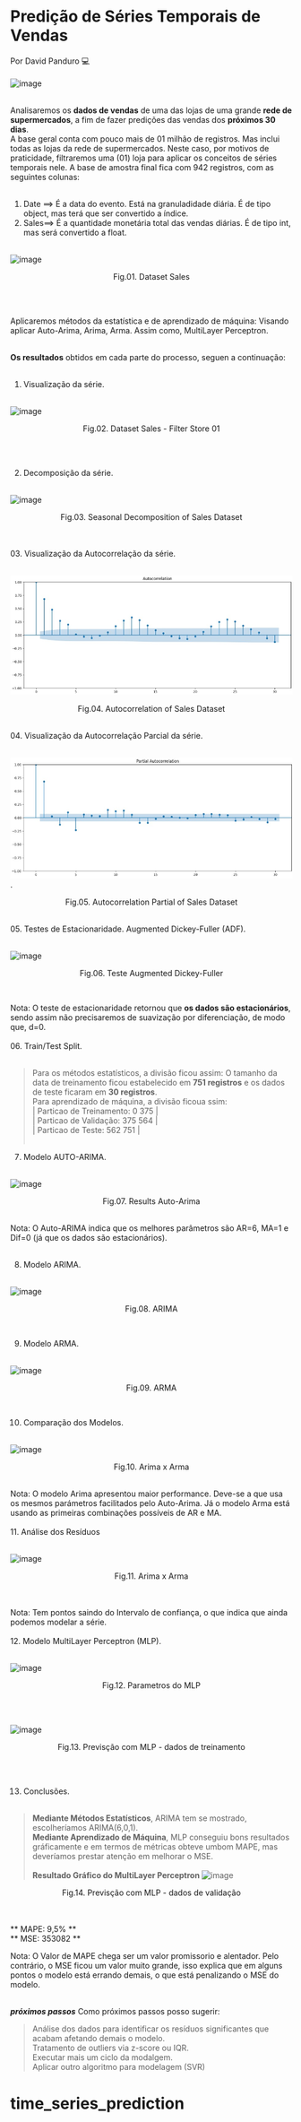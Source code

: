 # Predição de Séries Temporais de Vendas
Por David Panduro :computer:<br><br>
![image](https://github.com/DavidPanduro/time_series_sales_prediction/assets/45201867/44c25336-5bde-4127-baca-a3f4f924b62f)<br><br>


Analisaremos os **dados de vendas** de uma das lojas de uma grande **rede de supermercados**, a fim de fazer predições das vendas dos **próximos 30 dias**. <br>
A base geral conta com pouco mais de 01 milhão de registros. Mas inclui todas as lojas da rede de supermercados. Neste caso, por motivos de praticidade, filtraremos uma (01) loja para aplicar os conceitos de séries temporais nele. A base de amostra final fica com 942 registros, com as seguintes colunas:<br><br>

  01. Date ==> É a data do evento. Está na granuladidade diária. É de tipo object, mas terá que ser convertido a índice.<br>
  02. Sales==> É a quantidade monetária total das vendas diárias. É de tipo int, mas será convertido a float.<br><br>

![image](https://github.com/DavidPanduro/time_series_prediction/assets/45201867/736b52ec-0b0c-48ec-bdcd-3363ad6a43da)<br>
<p style="text-align: center;">Fig.01. Dataset Sales </p><br><br>
     
Aplicaremos métodos da estatística e de aprendizado de máquina: Visando aplicar Auto-Arima, Arima, Arma. Assim como, MultiLayer Perceptron.<br><br>

**Os resultados** obtidos em cada parte do processo, seguen a continuação: <br><br>

  01. Visualização da série.<br><br>

  ![image](https://github.com/DavidPanduro/time_series_prediction/assets/45201867/803a620e-656e-47e7-84f2-e8652a8f8747)<br>
  <p style="text-align: center;">Fig.02. Dataset Sales - Filter Store 01</p><br><br>

  02. Decomposição da série.<br><br>  

  ![image](https://github.com/DavidPanduro/time_series_prediction/assets/45201867/025fb3a8-8609-4fe9-8b72-8522afbf20ce) <br>
  <p style="text-align: center;">Fig.03. Seasonal Decomposition of Sales Dataset</p><br><br>
  03. Visualização da Autocorrelação da série.<br><br>
  
  ![image](https://github.com/DavidPanduro/time_series_prediction/blob/master/img/acp_sales.jpg)<br>
  <p style="text-align: center;">Fig.04. Autocorrelation of Sales Dataset</p><br>
  04. Visualização da Autocorrelação Parcial da série.<br><br>  
  
  ![image](https://github.com/DavidPanduro/time_series_prediction/blob/master/img/pacf_sales.jpg).<br>
  <p style="text-align: center;">Fig.05. Autocorrelation Partial of Sales Dataset </p><br>
  05. Testes de Estacionaridade. Augmented Dickey-Fuller (ADF).<br><br>
  
  ![image](https://github.com/DavidPanduro/time_series_prediction/assets/45201867/58a22bc9-4156-436d-9d11-87f986387377)<br>
  <p style="text-align: center;">Fig.06. Teste Augmented Dickey-Fuller </p><br>

  Nota: O teste de estacionaridade retornou que **os dados são estacionários**, sendo assim não precisaremos de suavização por diferenciação, de modo que, d=0. <br><br>
  06. Train/Test Split.<br><br>
  > Para os métodos estatísticos, a divisão ficou assim: O tamanho da data de treinamento ficou estabelecido em **751 registros** e os dados de teste ficaram em **30 registros**.<br>
  > Para aprendizado de máquina, a divisão ficoua ssim: <br>| Particao de Treinamento: 0 375 |<br>| Particao de Validação: 375 564 |<br>| Particao de Teste: 562 751 |<br><br>
  07. Modelo AUTO-ARIMA.<br><br>

  ![image](https://github.com/DavidPanduro/time_series_prediction/assets/45201867/f1e66709-d847-446c-8be5-41db149db72c) <br>
  <p style="text-align: center;">Fig.07. Results Auto-Arima </p><br>
  Nota: O Auto-ARIMA indica que os melhores parâmetros são AR=6, MA=1 e Dif=0 (já que os dados são estacionários).<br><br>

  08. Modelo ARIMA.<br><br>

  ![image](https://github.com/DavidPanduro/time_series_prediction/assets/45201867/900ed9db-5298-4171-a494-4eca01db2787)<br>
  <p style="text-align: center;">Fig.08. ARIMA </p><br>

  09. Modelo ARMA.<br><br>

  ![image](https://github.com/DavidPanduro/time_series_prediction/assets/45201867/ead42195-71fa-4760-b123-737392ce16e5)
  <p style="text-align: center;">Fig.09. ARMA </p><br>

  10. Comparação dos Modelos.<br><br>

  ![image](https://github.com/DavidPanduro/time_series_prediction/assets/45201867/d30f5ca4-00d5-4826-a455-82a3be308f93)
<p style="text-align: center;">Fig.10. Arima x Arma </p><br>
  Nota: O modelo Arima apresentou maior performance. Deve-se a que usa os mesmos parámetros facilitados pelo Auto-Arima. Já o modelo Arma está usando as primeiras combinações possíveis de AR e MA. <br><br>
  11. Análise dos Resíduos<br><br>

  ![image](https://github.com/DavidPanduro/time_series_sales_prediction/assets/45201867/4636f78c-3e75-47e1-b04b-f8aa14e49bb0)<br>
  <p style="text-align: center;">Fig.11. Arima x Arma </p><br><br>
  Nota: Tem pontos saindo do Intervalo de confiança, o que indica que ainda podemos modelar a série. <br><br>
  12. Modelo MultiLayer Perceptron (MLP).<br><br>

  ![image](https://github.com/DavidPanduro/time_series_prediction/assets/45201867/2ec0ba47-c662-4541-a7ef-f3964a2e6b31)
<p style="text-align: center;">Fig.12. Parametros do MLP </p><br><br>

![image](https://github.com/DavidPanduro/time_series_prediction/assets/45201867/27e6f41e-ee61-4209-8bc8-43042824ea63)
<p style="text-align: center;">Fig.13. Previsção com MLP - dados de treinamento</p><br><br>

  13. Conclusões.<br><br>
  
> **Mediante Métodos Estatísticos**, ARIMA tem se mostrado, escolheríamos ARIMA(6,0,1).<br>
> **Mediante Aprendizado de Máquina**, MLP conseguiu bons resultados gráficamente e em termos de métricas obteve umbom MAPE, mas deveríamos prestar atenção em melhorar o MSE.<br><br>
**Resultado Gráfico do MultiLayer Perceptron**
![image](https://github.com/DavidPanduro/time_series_prediction/assets/45201867/ffceec86-3403-4997-8b0d-5a2cef0d7033)
<p style="text-align: center;">Fig.14. Previsção com MLP - dados de validação</p><br><br>
  ** MAPE: 9,5% ** <br>
  ** MSE: 353082 ** <br>

  Nota: O Valor de MAPE chega ser um valor promissorio e alentador. Pelo contrário, o MSE ficou um valor muito grande, isso explica que em alguns pontos o modelo está errando demais, o que está penalizando o MSE do modelo.<br><br>

**_próximos passos_** Como próximos passos posso sugerir: 
> Análise dos dados para identificar os resíduos significantes que acabam afetando demais o modelo.<br>
> Tratamento de outliers via z-score ou IQR.<br>
> Executar mais um ciclo da modalgem.<br>
> Aplicar outro algoritmo para modelagem (SVR)<br>


# time_series_prediction
